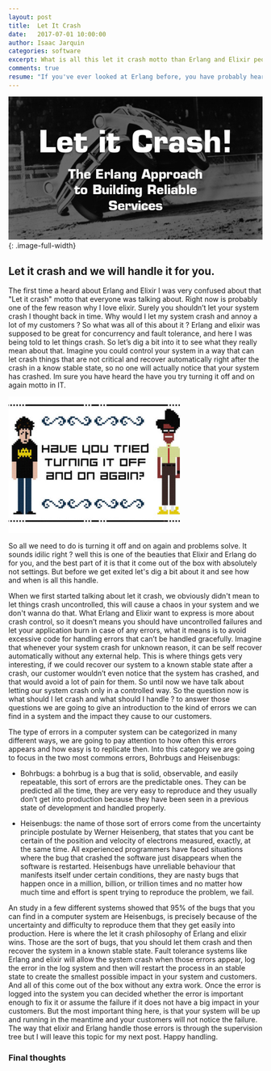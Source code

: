 ```yaml
---
layout: post
title:  Let It Crash
date:   2017-07-01 10:00:00
author: Isaac Jarquin
categories: software
excerpt: What is all this let it crash motto than Erlang and Elixir people talk about all the time ?.
comments: true
resume: "If you've ever looked at Erlang before, you have probably heard about that 'Let it crash' motto that everyone in Erlang and elixir talks about. This is one of the few reason why I love elixir, although I was very confused when I first heard about it. Surely you shouldn’t let your system crash I thought back in time."
---
```


![shared](/images/functional-programming/erlang/let-it-crash.jpg){: .image-full-width}

## Let it crash and we will handle it for you.

The first time a heard about Erlang and Elixir I was very confused about that "Let it crash" motto that everyone was talking about. Right now is probably one of the few reason why I love elixir. Surely you shouldn’t let your system crash I thought back in time. Why would I let my system crash and annoy a lot of my customers ? So what was all of this about it ? Erlang and elixir was supposed to be great for concurrency and fault tolerance, and here I was being told to let things crash. So let’s dig a bit into it to see what they really mean about that. Imagine you could control your system in a way that can let crash things that are not critical and recover automatically right after the crash in a know stable state, so no one will actually notice that your system has crashed. Im sure you have heard the have you try turning it off and on again motto in IT.

![shared](/images/functional-programming/erlang/itcrowd-turn-off-on.jpg)

So all we need to do is turning it off and on again and problems solve. It sounds idilic right ? well this is one of the beauties that Elixir and Erlang do for you, and the best part of it is that it come out of the box with absolutely not settings. But before we get exited let's dig a bit about it and see how and when is all this handle.

When we first started talking about let it crash, we obviously didn't mean to let things crash uncontrolled, this will cause a chaos in your system and we don't wanna do that. What Erlang and Elixir want to express is more about crash control, so it doesn’t means you should have uncontrolled failures and let your application burn in case of any errors, what it means is to avoid excessive code for handling errors that can’t be handled gracefully. Imagine that whenever your system crash for unknown reason, it can be self recover automatically without any external help. This is where things gets very interesting, if we could recover our system to a known stable state after a crash, our customer wouldn’t even notice that the system has crashed, and that would avoid a lot of pain for them. So until now we have talk about letting our system crash only in a controlled way. So the question now is what should I let crash and what should I handle ? to answer those questions we are going to give an introduction to the kind of errors we can find in a system and the impact they cause to our customers.

The type of errors in a computer system can be categorized in many different ways, we are going to pay attention to how often this errors appears and how easy is to replicate then. Into this category we are going to focus in the two most commons errors, Bohrbugs and Heisenbugs:

*  Bohrbugs: a bohrbug is a bug that is solid, observable, and easily repeatable, this sort of errors are the predictable ones. They can be predicted all the time, they are very easy to reproduce and they usually don’t get into production because they have been seen in a previous state of development and handled properly.

*  Heisenbugs: the name of those sort of errors come from the uncertainty principle postulate by Werner Heisenberg, that states that you cant be certain of the position and velocity of electrons measured, exactly, at the same time. All experienced programmers have faced situations where the bug that crashed the software just disappears when the software is restarted. Heisenbugs have unreliable behaviour that manifests itself under certain conditions, they are nasty bugs that happen once in a million, billion, or trillion times and no matter how much time and effort is spent trying to reproduce the problem, we fail.

An study in a few different systems showed that 95% of the bugs that you can find in a computer system are Heisenbugs, is precisely because of the uncertainty and difficulty to reproduce them that they get easily into production. Here is where the let it crash philosophy of Erlang and elixir wins. Those are the sort of bugs, that you should let them crash and then recover the system in a known stable state. Fault tolerance systems like Erlang and elixir will allow the system crash when those errors appear, log the error in the log system and then will restart the process in an stable state to create the smallest possible impact in your system and customers. And all of this come out of the box without any extra work. Once the error is logged into the system you can decided whether the error is important enough to fix it or assume the failure if it does not have a big impact in your customers. But the most important thing here, is that your system will be up and running in the meantime and your customers will not notice the failure.
The way that elixir and Erlang handle those errors is through the supervision tree but I will leave this topic for my next post. Happy handling.


### Final thoughts
